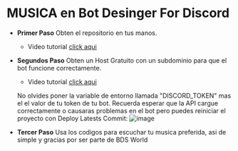 # MUSICA en Bot Desinger For Discord

- **Primer Paso**
Obten el repositorio en tus manos.

   - Video tutorial [click aqui](https://github.com/IzanaonYT/MusicScript/blob/main/Tutos/githubtuto.mp4)
- **Segundos Paso**
Obten un Host Gratuito con un subdominio para que el bot funcione correctamente.
   - Video tutorial [click aqui](https://github.com/IzanaonYT/MusicScript/blob/main/Tutos/rendertuto.mp4)
   
    No olvides poner la variable de entorno llamada "DISCORD_TOKEN" mas el el valor de tu token de tu bot.
    Recuerda esperar que la API cargue correctamente o causaras problemas en el bot pero puedes reiniciar el proyecto con Deploy Latests Commit:
    ![image](https://github.com/user-attachments/assets/2bf52975-78c9-4974-be34-bfcf013fcc9d)


- **Tercer Paso**
Usa los codigos para escuchar tu musica preferida, asi de simple y gracias por ser parte de BDS World

```
